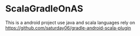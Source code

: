 # ScalaGradleOnAS
This is a android project use java and scala languages
rely on https://github.com/saturday06/gradle-android-scala-plugin

